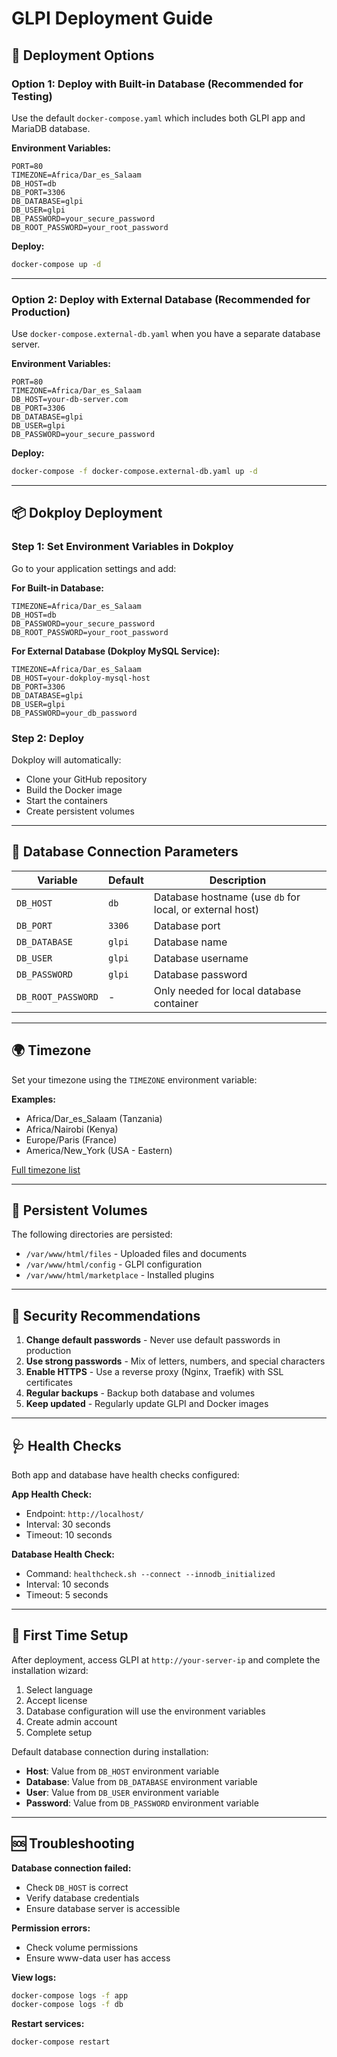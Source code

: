 # GLPI Deployment Guide

## 🚀 Deployment Options

### Option 1: Deploy with Built-in Database (Recommended for Testing)

Use the default `docker-compose.yaml` which includes both GLPI app and MariaDB database.

**Environment Variables:**
```env
PORT=80
TIMEZONE=Africa/Dar_es_Salaam
DB_HOST=db
DB_PORT=3306
DB_DATABASE=glpi
DB_USER=glpi
DB_PASSWORD=your_secure_password
DB_ROOT_PASSWORD=your_root_password
```

**Deploy:**
```bash
docker-compose up -d
```

---

### Option 2: Deploy with External Database (Recommended for Production)

Use `docker-compose.external-db.yaml` when you have a separate database server.

**Environment Variables:**
```env
PORT=80
TIMEZONE=Africa/Dar_es_Salaam
DB_HOST=your-db-server.com
DB_PORT=3306
DB_DATABASE=glpi
DB_USER=glpi
DB_PASSWORD=your_secure_password
```

**Deploy:**
```bash
docker-compose -f docker-compose.external-db.yaml up -d
```

---

## 📦 Dokploy Deployment

### Step 1: Set Environment Variables in Dokploy

Go to your application settings and add:

**For Built-in Database:**
```
TIMEZONE=Africa/Dar_es_Salaam
DB_HOST=db
DB_PASSWORD=your_secure_password
DB_ROOT_PASSWORD=your_root_password
```

**For External Database (Dokploy MySQL Service):**
```
TIMEZONE=Africa/Dar_es_Salaam
DB_HOST=your-dokploy-mysql-host
DB_PORT=3306
DB_DATABASE=glpi
DB_USER=glpi
DB_PASSWORD=your_db_password
```

### Step 2: Deploy

Dokploy will automatically:
- Clone your GitHub repository
- Build the Docker image
- Start the containers
- Create persistent volumes

---

## 🔧 Database Connection Parameters

| Variable | Default | Description |
|----------|---------|-------------|
| `DB_HOST` | `db` | Database hostname (use `db` for local, or external host) |
| `DB_PORT` | `3306` | Database port |
| `DB_DATABASE` | `glpi` | Database name |
| `DB_USER` | `glpi` | Database username |
| `DB_PASSWORD` | `glpi` | Database password |
| `DB_ROOT_PASSWORD` | - | Only needed for local database container |

---

## 🌍 Timezone

Set your timezone using the `TIMEZONE` environment variable:

**Examples:**
- Africa/Dar_es_Salaam (Tanzania)
- Africa/Nairobi (Kenya)
- Europe/Paris (France)
- America/New_York (USA - Eastern)

[Full timezone list](https://en.wikipedia.org/wiki/List_of_tz_database_time_zones)

---

## 📂 Persistent Volumes

The following directories are persisted:

- `/var/www/html/files` - Uploaded files and documents
- `/var/www/html/config` - GLPI configuration
- `/var/www/html/marketplace` - Installed plugins

---

## 🔐 Security Recommendations

1. **Change default passwords** - Never use default passwords in production
2. **Use strong passwords** - Mix of letters, numbers, and special characters
3. **Enable HTTPS** - Use a reverse proxy (Nginx, Traefik) with SSL certificates
4. **Regular backups** - Backup both database and volumes
5. **Keep updated** - Regularly update GLPI and Docker images

---

## 🩺 Health Checks

Both app and database have health checks configured:

**App Health Check:**
- Endpoint: `http://localhost/`
- Interval: 30 seconds
- Timeout: 10 seconds

**Database Health Check:**
- Command: `healthcheck.sh --connect --innodb_initialized`
- Interval: 10 seconds
- Timeout: 5 seconds

---

## 📝 First Time Setup

After deployment, access GLPI at `http://your-server-ip` and complete the installation wizard:

1. Select language
2. Accept license
3. Database configuration will use the environment variables
4. Create admin account
5. Complete setup

Default database connection during installation:
- **Host**: Value from `DB_HOST` environment variable
- **Database**: Value from `DB_DATABASE` environment variable
- **User**: Value from `DB_USER` environment variable
- **Password**: Value from `DB_PASSWORD` environment variable

---

## 🆘 Troubleshooting

**Database connection failed:**
- Check `DB_HOST` is correct
- Verify database credentials
- Ensure database server is accessible

**Permission errors:**
- Check volume permissions
- Ensure www-data user has access

**View logs:**
```bash
docker-compose logs -f app
docker-compose logs -f db
```

**Restart services:**
```bash
docker-compose restart
```
